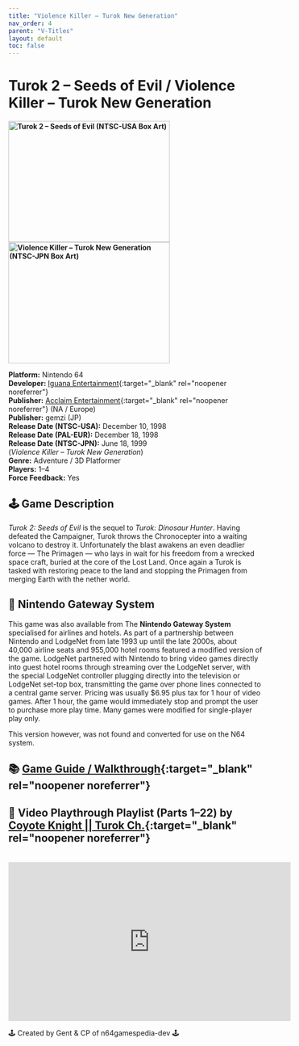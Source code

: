```yaml
---
title: "Violence Killer – Turok New Generation"
nav_order: 4
parent: "V-Titles"
layout: default
toc: false
---
```


# Turok 2 – Seeds of Evil / Violence Killer – Turok New Generation

<b>
<img src="https://images.launchbox-app.com//3561a54d-836b-4dc4-8a1d-d8270eae0410.jpg" alt="Turok 2 – Seeds of Evil (NTSC-USA Box Art)" width="320" height="240" />
<img src="https://images.launchbox-app.com//55966d27-9ef3-4404-9237-4d894f9d4ea9.jpg" alt="Violence Killer – Turok New Generation (NTSC-JPN Box Art)" width="320" height="240" />
</b>

**Platform:** Nintendo 64  
**Developer:** [Iguana Entertainment](https://en.wikipedia.org/wiki/Acclaim_Studios_Austin){:target="_blank" rel="noopener noreferrer"}  
**Publisher:** [Acclaim Entertainment](https://en.wikipedia.org/wiki/Acclaim_Entertainment){:target="_blank" rel="noopener noreferrer"} (NA / Europe)  
**Publisher:** gemzi (JP)  
**Release Date (NTSC-USA):** December 10, 1998  
**Release Date (PAL-EUR):** December 18, 1998  
**Release Date (NTSC-JPN):** June 18, 1999  
(*Violence Killer – Turok New Generation*)  
**Genre:** Adventure / 3D Platformer  
**Players:** 1–4  
**Force Feedback:** Yes  

## 🕹️ Game Description
*Turok 2: Seeds of Evil* is the sequel to *Turok: Dinosaur Hunter*. Having defeated the Campaigner, Turok throws the Chronocepter into a waiting volcano to destroy it. Unfortunately the blast awakens an even deadlier force — The Primagen — who lays in wait for his freedom from a wrecked space craft, buried at the core of the Lost Land. Once again a Turok is tasked with restoring peace to the land and stopping the Primagen from merging Earth with the nether world.

## 🛫 Nintendo Gateway System
This game was also available from The **Nintendo Gateway System** specialised for airlines and hotels. As part of a partnership between Nintendo and LodgeNet from late 1993 up until the late 2000s, about 40,000 airline seats and 955,000 hotel rooms featured a modified version of the game. LodgeNet partnered with Nintendo to bring video games directly into guest hotel rooms through streaming over the LodgeNet server, with the special LodgeNet controller plugging directly into the television or LodgeNet set-top box, transmitting the game over phone lines connected to a central game server. Pricing was usually $6.95 plus tax for 1 hour of video games. After 1 hour, the game would immediately stop and prompt the user to purchase more play time. Many games were modified for single-player play only.

This version however, was not found and converted for use on the N64 system.

## 📚 [Game Guide / Walkthrough](https://gamefaqs.gamespot.com/n64/199127-turok-2-seeds-of-evil/faqs/10504){:target="_blank" rel="noopener noreferrer"}

## 🎥 Video Playthrough Playlist (Parts 1–22) by [Coyote Knight || Turok Ch.](https://www.youtube.com/@CoyoteKnight){:target="_blank" rel="noopener noreferrer"}  
<br />  
<iframe width="560" height="315" src="https://www.youtube.com/embed/videoseries?list=PLbYy8mitnHrMQLV0TVhf6i7NQqXRkm8RP" title="Turok 2 – Seeds of Evil Playlist" frameborder="0" allowfullscreen></iframe>

🕹️ Created by Gent & CP of n64gamespedia-dev 🕹️

<!-- Vault Format: n64gamespedia-dev -->
<!-- Protocol Source: _vault-specs/format-protocol.md -->
